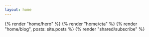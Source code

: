 ```yaml
---
layout: home
---
```


{% render "home/hero" %}
{% render "home/cta" %}
{% render "home/blog", posts: site.posts %}
{% render "shared/subscribe" %}
